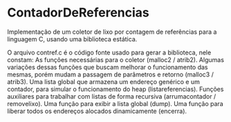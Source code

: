 # ContadorDeReferencias
  Implementação de um coletor de lixo por contagem de referências para a linguagem C, usando uma biblioteca estática.
  
  O arquivo contref.c é o código fonte usado para gerar a biblioteca, nele constam:
    As funções necessárias para o coletor (malloc2 / atrib2).
    Algumas variações dessas funções que buscam melhorar o funcionamento das mesmas, porém mudam a passagem de parâmetros e retorno (malloc3 / atrib3).
    Uma lista global que armazena um endereço genérico e um contador, para simular o funcionamento do heap (listareferencias).
    Funções auxiliares para trabalhar com listas de forma recursiva (arrumacontador / removelixo).
    Uma função para exibir a lista global (dump).
    Uma função para liberar todos os endereços alocados dinamicamente (encerra).
    
